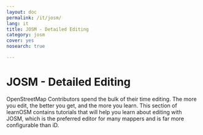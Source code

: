 ```yaml
---
layout: doc
permalink: /it/josm/
lang: it
title: JOSM - Detailed Editing
category: josm
cover: yes
nosearch: true

---
```


JOSM - Detailed Editing
================

OpenStreetMap Contributors spend the bulk of their time editing. The more you
edit, the better you get, and the more you learn. This section of learnOSM
contains tutorials that will help you learn about editing with JOSM, which is the preferred editor for many mappers and is far more configurable than iD.
